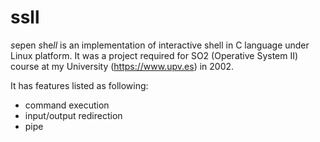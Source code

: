 # ssll

*s*epen *s*he*ll* is an implementation of interactive shell in C language under
Linux platform.
It was a project required for SO2 (Operative System II) course at my University
 (https://www.upv.es) in 2002.

It has features listed as following:

* command execution
* input/output redirection
* pipe


